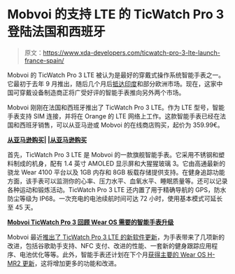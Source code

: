 # Mobvoi 的支持 LTE 的 TicWatch Pro 3 登陆法国和西班牙

> 原文：<https://www.xda-developers.com/ticwatch-pro-3-lte-launch-france-spain/>

Mobvoi 的 TicWatch Pro 3 LTE 被认为是最好的穿戴式操作系统智能手表之一。它最初于去年 9 月推出，随后几个月后[抵达印度](https://www.xda-developers.com/ticwatch-pro-3-snapdragon-wear-4100-launched-india/)和部分欧洲市场。现在，这家中国可穿戴设备制造商正将广受好评的智能手表推向另外两个市场。

Mobvoi 刚刚在法国和西班牙推出了 TicWatch Pro 3 LTE。作为 LTE 型号，智能手表支持 SIM 连接，并将在 Orange 的 LTE 网络上工作。这款智能手表已经在法国和西班牙销售，可以从亚马逊或 Mobvoi 的在线商店购买，起价为 359.99€。

**[从亚马逊购买](https://www.amazon.es/TicWatch-Smartwatch-conectividad-seguimiento-frecuencia/dp/B08GQSQXCL/)| |[从亚马逊购买](https://www.amazon.es/TicWatch-Smartwatch-conectividad-seguimiento-frecuencia/dp/B08GQSQXCL/)**

首先，TicWatch Pro 3 LTE 是 Mobvoi 的一款旗舰智能手表。它采用不锈钢和塑料制成的机身，配有 1.4 英寸 AMOLED 显示屏和大猩猩玻璃 3。它由高通最新的骁龙 Wear 4100 平台以及 1GB 内存和 8GB 板载存储提供支持。在健身追踪功能方面，该手表可以监测你的心率、压力水平、血氧水平、睡眠质量等。还可以记录各种运动和锻炼活动。TicWatch Pro 3 LTE 还内置了用于精确导航的 GPS，防水防尘等级为 IP68。一次充电的电池续航时间可达 72 小时，使用基本模式可延长至 45 天。

**[Mobvoi TicWatch Pro 3 回顾 Wear OS 需要的智能手表升级](https://www.xda-developers.com/mobvoi-ticwatch-pro-3-review/)**

Mobvoi 最近[推出了 TicWatch Pro 3 LTE 的新软件更新](https://www.xda-developers.com/mobvoi-ticwatch-3-pro-lte-update/)，为手表带来了几项新的改进，包括谷歌助手支持、NFC 支付、改进的性能、一套新的健身跟踪应用程序、电池优化等等。此外，智能手表还计划在下个月[获得主要的 Wear OS H-MR2 更新](https://www.xda-developers.com/ticwatch-pro-3-wear-os-h-mr2-update/)，这将增加更多的功能和改进。
